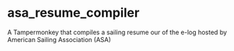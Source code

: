 # asa_resume_compiler
A Tampermonkey that compiles a sailing resume our of the e-log hosted by American Sailing Association (ASA)
